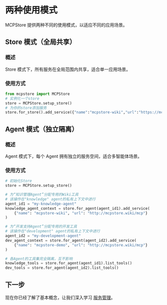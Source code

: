 # 两种使用模式

MCPStore 提供两种不同的使用模式，以适应不同的应用场景。

## Store 模式（全局共享）

### 概述
Store 模式下，所有服务在全局范围内共享，适合单一应用场景。

### 使用方式

```python
from mcpstore import MCPStore
# 实例化一个store
store = MCPStore.setup_store()
# 为你的store添加服务
store.for_store().add_service({"name":"mcpstore-wiki","url":"https://mcpstore.wiki/mcp"})
```

## Agent 模式（独立隔离）

### 概述
Agent 模式下，每个 Agent 拥有独立的服务空间，适合多智能体场景。

### 使用方式

```python
# 初始化Store
store = MCPStore.setup_store()

# 为“知识管理Agent”分配专用的Wiki工具
# 该操作在"knowledge" agent的私有上下文中进行
agent_id1 = "my-knowledge-agent"
knowledge_agent_context = store.for_agent(agent_id1).add_service(
    {"name": "mcpstore-wiki", "url": "http://mcpstore.wiki/mcp"}
)

# 为“开发支持Agent”分配专用的开发工具
# 该操作在"development" agent的私有上下文中进行
agent_id2 = "my-development-agent"
dev_agent_context = store.for_agent(agent_id2).add_service(
    {"name": "mcpstore-demo", "url": "http://mcpstore.wiki/mcp"}
)

# 各Agent的工具集完全隔离，互不影响
knowledge_tools = store.for_agent(agent_id1).list_tools()
dev_tools = store.for_agent(agent_id2).list_tools()
```


## 下一步

现在你已经了解了基本概念，让我们深入学习 [服务管理](../services/overview.md)。
